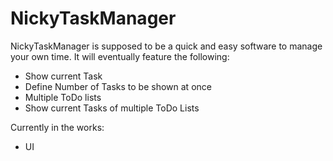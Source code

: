 # NickyTaskManager

NickyTaskManager is supposed to be a quick and easy software to manage your own time.
It will eventually feature the following:
  - Show current Task
  - Define Number of Tasks to be shown at once
  - Multiple ToDo lists
  - Show current Tasks of multiple ToDo Lists
 
 Currently in the works:
  - UI
